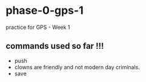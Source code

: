 # phase-0-gps-1
practice for GPS - Week 1

## commands used so far !!!
* push
 * clowns are friendly and not modern day criminals.
 * save

